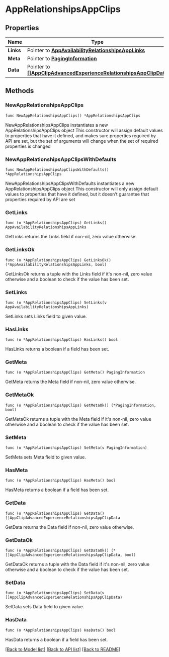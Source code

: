 # AppRelationshipsAppClips

## Properties

Name | Type | Description | Notes
------------ | ------------- | ------------- | -------------
**Links** | Pointer to [**AppAvailabilityRelationshipsAppLinks**](AppAvailabilityRelationshipsAppLinks.md) |  | [optional] 
**Meta** | Pointer to [**PagingInformation**](PagingInformation.md) |  | [optional] 
**Data** | Pointer to [**[]AppClipAdvancedExperienceRelationshipsAppClipData**](AppClipAdvancedExperienceRelationshipsAppClipData.md) |  | [optional] 

## Methods

### NewAppRelationshipsAppClips

`func NewAppRelationshipsAppClips() *AppRelationshipsAppClips`

NewAppRelationshipsAppClips instantiates a new AppRelationshipsAppClips object
This constructor will assign default values to properties that have it defined,
and makes sure properties required by API are set, but the set of arguments
will change when the set of required properties is changed

### NewAppRelationshipsAppClipsWithDefaults

`func NewAppRelationshipsAppClipsWithDefaults() *AppRelationshipsAppClips`

NewAppRelationshipsAppClipsWithDefaults instantiates a new AppRelationshipsAppClips object
This constructor will only assign default values to properties that have it defined,
but it doesn't guarantee that properties required by API are set

### GetLinks

`func (o *AppRelationshipsAppClips) GetLinks() AppAvailabilityRelationshipsAppLinks`

GetLinks returns the Links field if non-nil, zero value otherwise.

### GetLinksOk

`func (o *AppRelationshipsAppClips) GetLinksOk() (*AppAvailabilityRelationshipsAppLinks, bool)`

GetLinksOk returns a tuple with the Links field if it's non-nil, zero value otherwise
and a boolean to check if the value has been set.

### SetLinks

`func (o *AppRelationshipsAppClips) SetLinks(v AppAvailabilityRelationshipsAppLinks)`

SetLinks sets Links field to given value.

### HasLinks

`func (o *AppRelationshipsAppClips) HasLinks() bool`

HasLinks returns a boolean if a field has been set.

### GetMeta

`func (o *AppRelationshipsAppClips) GetMeta() PagingInformation`

GetMeta returns the Meta field if non-nil, zero value otherwise.

### GetMetaOk

`func (o *AppRelationshipsAppClips) GetMetaOk() (*PagingInformation, bool)`

GetMetaOk returns a tuple with the Meta field if it's non-nil, zero value otherwise
and a boolean to check if the value has been set.

### SetMeta

`func (o *AppRelationshipsAppClips) SetMeta(v PagingInformation)`

SetMeta sets Meta field to given value.

### HasMeta

`func (o *AppRelationshipsAppClips) HasMeta() bool`

HasMeta returns a boolean if a field has been set.

### GetData

`func (o *AppRelationshipsAppClips) GetData() []AppClipAdvancedExperienceRelationshipsAppClipData`

GetData returns the Data field if non-nil, zero value otherwise.

### GetDataOk

`func (o *AppRelationshipsAppClips) GetDataOk() (*[]AppClipAdvancedExperienceRelationshipsAppClipData, bool)`

GetDataOk returns a tuple with the Data field if it's non-nil, zero value otherwise
and a boolean to check if the value has been set.

### SetData

`func (o *AppRelationshipsAppClips) SetData(v []AppClipAdvancedExperienceRelationshipsAppClipData)`

SetData sets Data field to given value.

### HasData

`func (o *AppRelationshipsAppClips) HasData() bool`

HasData returns a boolean if a field has been set.


[[Back to Model list]](../README.md#documentation-for-models) [[Back to API list]](../README.md#documentation-for-api-endpoints) [[Back to README]](../README.md)


